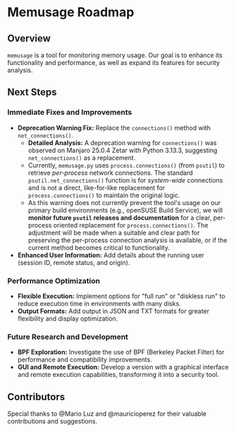 # Memusage Roadmap

## Overview

`memusage` is a tool for monitoring memory usage. Our goal is to enhance its functionality and performance, as well as expand its features for security analysis.

## Next Steps

### Immediate Fixes and Improvements

* **Deprecation Warning Fix:** Replace the `connections()` method with `net_connections()`.
    * **Detailed Analysis:** A deprecation warning for `connections()` was observed on Manjaro 25.0.4 Zetar with Python 3.13.3, suggesting `net_connections()` as a replacement.
    * Currently, `memusage.py` uses `process.connections()` (from `psutil`) to retrieve *per-process* network connections. The standard `psutil.net_connections()` function is for *system-wide* connections and is not a direct, like-for-like replacement for `process.connections()` to maintain the original logic.
    * As this warning does not currently prevent the tool's usage on our primary build environments (e.g., openSUSE Build Service), we will **monitor future `psutil` releases and documentation** for a clear, per-process oriented replacement for `process.connections()`. The adjustment will be made when a suitable and clear path for preserving the per-process connection analysis is available, or if the current method becomes critical to functionality.
* **Enhanced User Information:** Add details about the running user (session ID, remote status, and origin).

### Performance Optimization

* **Flexible Execution:** Implement options for "full run" or "diskless run" to reduce execution time in environments with many disks.
* **Output Formats:** Add output in JSON and TXT formats for greater flexibility and display optimization.

### Future Research and Development

* **BPF Exploration:** Investigate the use of BPF (Berkeley Packet Filter) for performance and compatibility improvements.
* **GUI and Remote Execution:** Develop a version with a graphical interface and remote execution capabilities, transforming it into a security tool.

## Contributors

Special thanks to @Mario Luz and @mauricioperez for their valuable contributions and suggestions.
